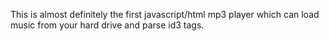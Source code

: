 This is almost definitely the first javascript/html mp3 player which can load music from your hard drive and parse id3 tags.
